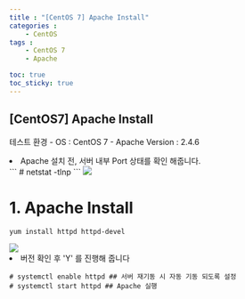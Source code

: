 ```yaml
---
title : "[CentOS 7] Apache Install"
categories : 
    - CentOS
tags :
    - CentOS 7
    - Apache

toc: true
toc_sticky: true
---
```


## [CentOS7] Apache Install

테스트 환경
    - OS : CentOS 7
    - Apache Version : 2.4.6

<li>Apache 설치 전, 서버 내부 Port 상태를 확인 해줍니다.</li>
```
# netstat -tlnp
```
<img src="https://github.com/hyundo0630/hyundo0630.github.io/blob/main/images/CentOS7%20netstat.png?raw=true">

# 1. Apache Install
```
yum install httpd httpd-devel
```
<img src="https://github.com/hyundo0630/hyundo0630.github.io/blob/main/images/CentOS7%20Install%20%EB%B2%84%EC%A0%84%20%EC%B2%B4%ED%81%AC.png?raw=true">

<li>버전 확인 후 'Y' 를 진행해 줍니다</li>

```
# systemctl enable httpd ## 서버 재기동 시 자동 기동 되도록 설정
# systemctl start httpd ## Apache 실행
```

